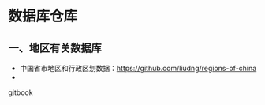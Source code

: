 数据库仓库
=======

一、地区有关数据库
----------------

- 中国省市地区和行政区划数据：https://github.com/liudng/regions-of-china
- 
 
gitbook

